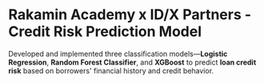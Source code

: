 # Rakamin Academy x ID/X Partners - Credit Risk Prediction Model
Developed and implemented three classification models—**Logistic Regression**, **Random Forest Classifier**, and **XGBoost** 
to predict **loan credit risk** based on borrowers' financial history and credit behavior.
